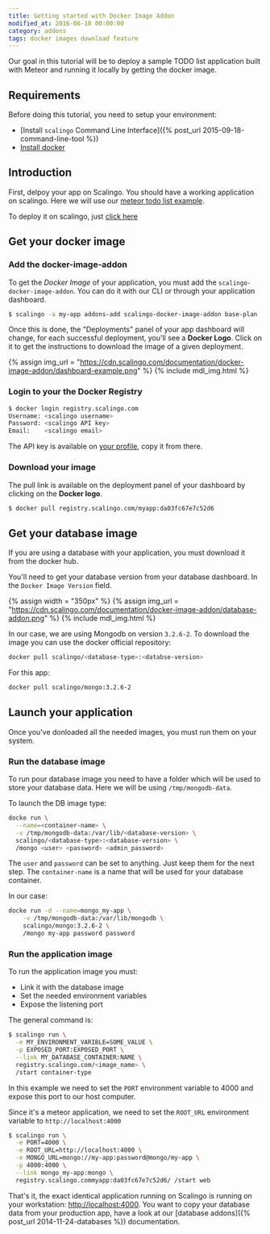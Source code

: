```yaml
---
title: Getting started with Docker Image Addon
modified_at: 2016-06-10 00:00:00
category: addons
tags: docker images download feature
---
```


Our goal in this tutorial will be to deploy a sample TODO list application
built with Meteor and running it locally by getting the docker image.

## Requirements

Before doing this tutorial, you need to setup your environment:

  * [Install `scalingo` Command Line
    Interface]({% post_url 2015-09-18-command-line-tool %})
  * [Install docker](https://docs.docker.com/engine/installation/)

## Introduction

First, delpoy your app on Scalingo. You should have a working
application on scalingo. Here we will use our [meteor todo list
example](https://github.com/Scalingo/sample-meteor-todo).

To deploy it on scalingo, just [click
here](https://my.scalingo.com/deploy?source=https://github.com/johnsudaar/sample-meteor-todo)

## Get your docker image

### Add the docker-image-addon

To get the *Docker Image* of your application, you must add the
`scalingo-docker-image-addon`. You can do it with our CLI or through your
application dashboard.

```bash
$ scalingo -a my-app addons-add scalingo-docker-image-addon base-plan
```

Once this is done, the "Deployments" panel of your app dashboard will change,
for each successful deployment, you'll see a **Docker Logo**. Click on it to
get the instructions to download the image of a given deployment.

{% assign img_url = "https://cdn.scalingo.com/documentation/docker-image-addon/dashboard-example.png" %}
{% include mdl_img.html %}

### Login to your the Docker Registry

```bash
$ docker login registry.scalingo.com
Username: <scalingo username>
Password: <scalingo API key>
Email:    <scalingo email>
```
The API key is available on [your profile](https://my.scalingo.com/profile),
copy it from there.

### Download your image

The pull link is available on the deployment panel of your dashboard by
clicking on the **Docker logo**.

```bash
$ docker pull registry.scalingo.com/myapp:da03fc67e7c52d6
```

## Get your database image

If you are using a database with your application, you must download it from
the docker hub.

You'll need to get your database version from your database dashboard. In the
`Docker Image Version` field.

{% assign width = "350px" %}
{% assign img_url = "https://cdn.scalingo.com/documentation/docker-image-addon/database-addon.png" %}
{% include mdl_img.html %}

In our case, we are using Mongodb on version `3.2.6-2`. To download the image
you can use the docker official repository:

```bash
docker pull scalingo/<database-type>:<databse-version>
```

For this app:

```bash
docker pull scalingo/mongo:3.2.6-2
```

## Launch your application

Once you've donloaded all the needed images, you must run them on your system.

### Run the database image

To run pour database image you need to have a folder which will be used to
store your database data. Here we will be using `/tmp/mongodb-data`.

To launch the DB image type:

```bash
docke run \
  --name=<container-name> \
  -v /tmp/mongodb-data:/var/lib/<database-version> \
  scalingo/<database-type>:<database-version> \
  /mongo <user> <password> <admin_password>
```

The `user` and `password` can be set to anything. Just keep them for the next
step. The `container-name` is a name that will be used for your database
container.

In our case:

```bash
docke run -d --name=mongo_my-app \
    -v /tmp/mongodb-data:/var/lib/mongodb \
    scalingo/mongo:3.2.6-2 \
    /mongo my-app password password
```

### Run the application image

To run the application image you must:

* Link it with the database image
* Set the needed environment variables
* Expose the listening port

The general command is:

```bash
$ scalingo run \
  -e MY_ENVIRONMENT_VARIBLE=SOME_VALUE \
  -p EXPOSED_PORT:EXPOSED_PORT \
  --link MY_DATABASE_CONTAINER:NAME \
  registry.scalingo.com/<image_name> \
  /start container-type
```

In this example we need to set the `PORT` environment variable to 4000 and
expose this port to our host computer.

Since it's a meteor application, we need to set the `ROOT_URL` environment
variable to `http://localhost:4000`

```bash
$ scalingo run \
  -e PORT=4000 \
  -e ROOT_URL=http://localhost:4000 \
  -e MONGO_URL=mongo://my-app:password@mongo/my-app \
  -p 4000:4000 \
  --link mongo_my-app:mongo \
  registry.scalingo.commyapp:da03fc67e7c52d6/ /start web
```

That's it, the exact identical application running on Scalingo is running on
your workstation: [http://localhost:4000](http://localhost:4000). You want to
copy your database data from your production app, have a look at our [database
addons]({% post_url 2014-11-24-databases %}) documentation.
